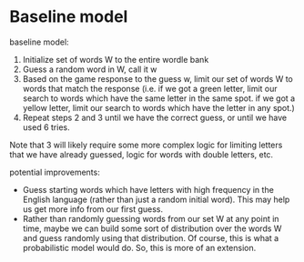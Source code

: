# Baseline model

baseline model:
1. Initialize set of words W to the entire wordle bank
2. Guess a random word in W, call it w
3. Based on the game response to the guess w, limit our set of words W to words that match the response (i.e. if we got a green letter, limit our search to words which have the same letter in the same spot. if we got a yellow letter, limit our search to words which have the letter in any spot.)
4. Repeat steps 2 and 3 until we have the correct guess, or until we have used 6 tries.

Note that 3 will likely require some more complex logic for limiting letters that we have already guessed, logic for words with double letters, etc.

potential improvements:
- Guess starting words which have letters with high frequency in the English language (rather than just a random initial word). This may help us get more info from our first guess.
- Rather than randomly guessing words from our set W at any point in time, maybe we can build some sort of distribution over the words W and guess randomly using that distribution. Of course, this is what a probabilistic model would do. So, this is more of an extension.
